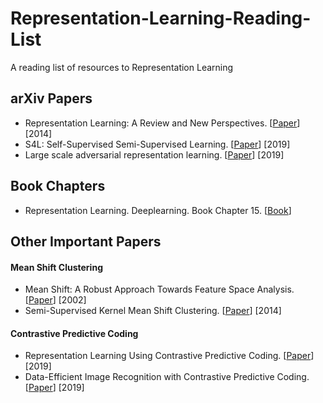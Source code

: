 # Representation-Learning-Reading-List
A reading list of resources to Representation Learning

## arXiv Papers
- Representation Learning: A Review and New Perspectives. [[Paper](https://arxiv.org/abs/1206.5538)] [2014]
- S4L: Self-Supervised Semi-Supervised Learning. [[Paper](https://arxiv.org/abs/1905.03670)] [2019]
- Large scale adversarial representation learning. [[Paper](https://arxiv.org/abs/1907.02544)] [2019]
## Book Chapters
- Representation Learning. Deeplearning. Book Chapter 15. [[Book](https://www.deeplearningbook.org/contents/representation.html)]

## Other Important Papers
#### Mean Shift Clustering 
- Mean Shift: A Robust Approach Towards Feature Space Analysis. [[Paper](https://courses.csail.mit.edu/6.869/handouts/PAMIMeanshift.pdf)] [2002]
- Semi-Supervised Kernel Mean Shift Clustering. [[Paper](https://faculty.iiitd.ac.in/~anands/files/papers/skms_pami2014.pdf)] [2014]


#### Contrastive Predictive Coding
- Representation Learning Using Contrastive Predictive Coding. [[Paper]()] [2019]
- Data-Efficient Image Recognition with Contrastive Predictive Coding. [[Paper](https://arxiv.org/pdf/1905.09272.pdf)] [2019]
